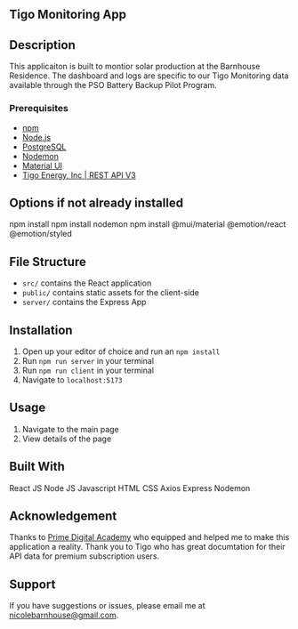 ## Tigo Monitoring App

## Description

This applicaiton is built to montior solar production at the Barnhouse Residence. The dashboard and logs are specific to our Tigo Monitoring data available through the PSO Battery Backup Pilot Program.

### Prerequisites

- [npm](https://www.npmjs.com)
- [Node.js](https://nodejs.org/en/)
- [PostgreSQL](https://www.postgresql.org)
- [Nodemon](https://nodemon.io)
- [Material UI]()
- [Tigo Energy, Inc | REST API V3](https://www.tigoenergy.com)

## Options if not already installed

npm install
npm install nodemon
npm install @mui/material @emotion/react @emotion/styled

## File Structure

- `src/` contains the React application
- `public/` contains static assets for the client-side
- `server/` contains the Express App

## Installation

1. Open up your editor of choice and run an `npm install`
2. Run `npm run server` in your terminal
3. Run `npm run client` in your terminal
4. Navigate to `localhost:5173`

## Usage

1. Navigate to the main page
2. View details of the page

## Built With

React JS
Node JS
Javascript
HTML
CSS
Axios
Express
Nodemon

## Acknowledgement

Thanks to [Prime Digital Academy](www.primeacademy.io) who equipped and helped me to make this application a reality. Thank you to Tigo who has great documtation for their API data for premium subscription users.

## Support

If you have suggestions or issues, please email me at [nicolebarnhouse@gmail.com](mailto:nicolebarnhouse@gmail.com).
